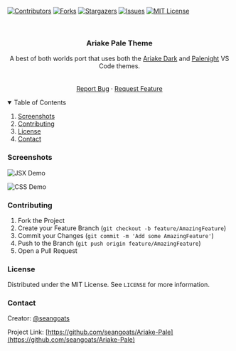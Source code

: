 <!-- 

# Ariake-Pale Theme

A best of both worlds port that uses both the [Ariake Dark](https://github.com/a-wart/ariake-dark) and [Palenight](https://github.com/whizkydee/vscode-palenight-theme) VS Code themes.

## Contributing

Report any issues [here](https://github.com/whizkydee/vscode-palenight-theme/issues).

## License

This theme is released under the [MIT License](https://github.com/whizkydee/vscode-palenight-theme/blob/master/license.md).

 -->

 <!--
*** Thanks for checking out the Best-README-Template. If you have a suggestion
*** that would make this better, please fork the repo and create a pull request
*** or simply open an issue with the tag "enhancement".
*** Thanks again! Now go create something AMAZING! :D
-->



<!--
*** Thanks for checking out the Best-README-Template. If you have a suggestion
*** that would make this better, please fork the repo and create a pull request
*** or simply open an issue with the tag "enhancement".
*** Thanks again! Now go create something AMAZING! :D
-->




[![Contributors][contributors-shield]][contributors-url]
[![Forks][forks-shield]][forks-url]
[![Stargazers][stars-shield]][stars-url]
[![Issues][issues-shield]][issues-url]
[![MIT License][license-shield]][license-url]




<br />
<p align="center">
  <a href="https://github.com/seangoats/Ariake-Pale">
  </a>

  <h3 align="center">Ariake Pale Theme</h3>

  <p align="center">
    A best of both worlds port that uses both the <a href="https://github.com/a-wart/ariake-dark">Ariake Dark</a> and <a href="https://github.com/whizkydee/vscode-palenight-theme">Palenight</a> VS Code themes.
    <br />
    <br />
    <br />
    <a href="https://github.com/othneildrew/Best-README-Template/issues">Report Bug</a>
    ·
    <a href="https://github.com/othneildrew/Best-README-Template/issues">Request Feature</a>
  </p>
</p>



<!-- TABLE OF CONTENTS -->
<details open="open">
  <summary>Table of Contents</summary>
  <ol>
    <li><a href="#screenshots">Screenshots</a></li>
    <li><a href="#contributing">Contributing</a></li>
    <li><a href="#license">License</a></li>
    <li><a href="#contact">Contact</a></li>
  </ol>
</details>

<!-- Screenshots -->
### Screenshots

![JSX Demo](https://raw.githubusercontent.com/seangoats/Ariake-Pale/master/screenshots/jsxdemo.jpg)

![CSS Demo](https://raw.githubusercontent.com/seangoats/Ariake-Pale/master/screenshots/cssdemo.jpg)

<!-- CONTRIBUTING -->
### Contributing


1. Fork the Project
2. Create your Feature Branch (`git checkout -b feature/AmazingFeature`)
3. Commit your Changes (`git commit -m 'Add some AmazingFeature'`)
4. Push to the Branch (`git push origin feature/AmazingFeature`)
5. Open a Pull Request



<!-- LICENSE -->
### License

Distributed under the MIT License. See `LICENSE` for more information.



<!-- CONTACT -->
### Contact

Creator: [@seangoats](https://github.com/seangoats)

Project Link: [https://github.com/seangoats/Ariake-Pale](https://github.com/seangoats/Ariake-Pale)










<!-- MARKDOWN LINKS & IMAGES -->
<!-- https://www.markdownguide.org/basic-syntax/#reference-style-links -->
[contributors-shield]: https://img.shields.io/github/contributors/seangoats/Ariake-Pale?style=for-the-badge
[contributors-url]: https://github.com/seangoats/Ariake-Pale/graphs/contributors
[forks-shield]: https://img.shields.io/github/forks/seangoats/Ariake-Pale?style=for-the-badge
[forks-url]: https://github.com/seangoats/Ariake-Pale/network/members
[stars-shield]: https://img.shields.io/github/stars/seangoats/Ariake-Pale?style=for-the-badge
[stars-url]: https://github.com/seangoats/Ariake-Pale/stargazers
[issues-shield]: https://img.shields.io/github/issues/seangoats/Ariake-Pale?style=for-the-badge
[issues-url]: https://github.com/seangoats/Ariake-Pale/issues
[license-shield]: https://img.shields.io/github/license/seangoats/Ariake-Pale?style=for-the-badge
[license-url]: https://github.com/seangoats/Ariake-Pale/blob/master/LICENSE










